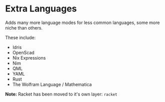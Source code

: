 # Extra Languages

Adds many more language modes for less common languages, some more niche than others.

These include:
- Idris
- OpenScad
- Nix Expressions
- Nim
- QML
- YAML
- Rust
- The Wolfram Language / Mathematica

**Note:** Racket has been moved to it's own layer: `racket`
